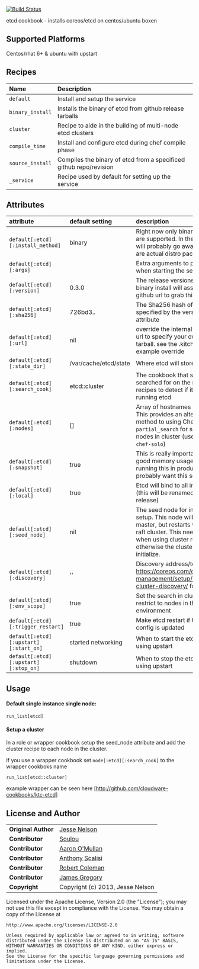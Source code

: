 [![Build Status](https://travis-ci.org/spheromak/etcd-cookbook.png)](https://travis-ci.org/spheromak/etcd-cookbook)

etcd cookbook - installs coreos/etcd on centos/ubuntu boxen

## Supported Platforms
Centos/rhat 6+ & ubuntu with upstart

## Recipes
| Name | Description |
|:-----|:------------|
| `default` | Install and setup the service
| `binary_install` | Installs the binary of etcd from github release tarballs
| `cluster` | Recipe to aide in the building of multi-node etcd clusters
| `compile_time` | Install and configure etcd during chef compile phase
| `source_install` | Compiles the binary of etcd from a specificed github repo/revision
| `_service` | Recipe used by default for setting up the service

## Attributes

| attribute | default setting | description |
|:---------------------------------|:---------------|:-----------------------------------------|
|`default[:etcd][:install_method]`| binary | Right now only binary and source are supported. In the future this will probably go away as there are actual distro packages |
|`default[:etcd][:args]`| | Extra arguments to pass to etcd when starting the service. |
|`default[:etcd][:version]` | 0.3.0 | The release versions to install. binary install will assemble a github url to grab this version |
|`default[:etcd][:sha256]` | 726bd3.. | The Sha256 hash of the tarball specified by the version or URL attribute|
|`default[:etcd][:url]` | nil |override the internal generated url to specify your own binary tarball. see the .kitchen.yml for example override |
|`default[:etcd][:state_dir]` | /var/cache/etcd/state | Where etcd will store its state |
|`default[:etcd][:search_cook]`| etcd\:\:cluster | The cookbook that should be searched for on the nodes recipes to detect if it is also running etcd |
|`default[:etcd][:nodes]`| [] | Array of hostnames in cluster. This provides an alternative method to using Chef's `partial_search` for specifying nodes in cluster (useful if using `chef-solo`)  |
|`default[:etcd][:snapshot]`| true | This is really important to get good memory usage. If you're running this in product, you probably want this set to `true` |
|`default[:etcd][:local]`| true | Etcd will bind to all interfaces (this will be renamed in a future release) |
|`default[:etcd][:seed_node]` | nil | The seed node for initial cluster setup. This node will start as the master, but restarts will rejoin the raft cluster. This needs to be set when using cluster recipe otherwise the cluster will not initialize.|
|`default[:etcd][:discovery]` | '' | Discovery address/token see: https://coreos.com/docs/cluster-management/setup/etcd-cluster-discovery/ for more info
|`default[:etcd][:env_scope]` | true | Set the search in cluster recipe to restrict to nodes in the same environment
|`default[:etcd][:trigger_restart]` | true | Make etcd restart if the init config is updated
|`default[:etcd][:upstart][:start_on]` | started networking | When to start the etcd service using upstart
|`default[:etcd][:upstart][:stop_on]` | shutdown | When to stop the etcd service using upstart

## Usage


#### Default single instance single node:
````
run_list[etcd]
````

#### Setup a cluster
In a role or wrapper cookbook setup the seed_node attribute and add the cluster recipe to each node in the cluster.

If you use a wrapper cookbook set `node[:etcd][:search_cook]` to the wrapper cookboks name
````
run_list[etcd::cluster]
````

example wrapper can be seen here [http://github.com/cloudware-cookbooks/ktc-etcd]

## License and Author

|                      |                                                |
|:---------------------|:-----------------------------------------------|
| **Original Author**  | [Jesse Nelson]( https://github.com/spheromak)  |
| **Contributor**      | [Soulou](https://github.com/Soulou)    |
| **Contributor**      | [Aaron O'Mullan](https://github.com/AaronO)    |
| **Contributor**      | [Anthony Scalisi](https://github.com/scalp42)  |
| **Contributor**      | [Robert Coleman](https://github.com/rjocoleman)|
| **Contributor**      | [James Gregory](https://github.com/jagregory)  |
| **Copyright**        | Copyright (c) 2013, Jesse Nelson               |

Licensed under the Apache License, Version 2.0 (the "License");
you may not use this file except in compliance with the License.
You may obtain a copy of the License at

    http://www.apache.org/licenses/LICENSE-2.0

    Unless required by applicable law or agreed to in writing, software
    distributed under the License is distributed on an "AS IS" BASIS,
    WITHOUT WARRANTIES OR CONDITIONS OF ANY KIND, either express or implied.
    See the License for the specific language governing permissions and
    limitations under the License.
